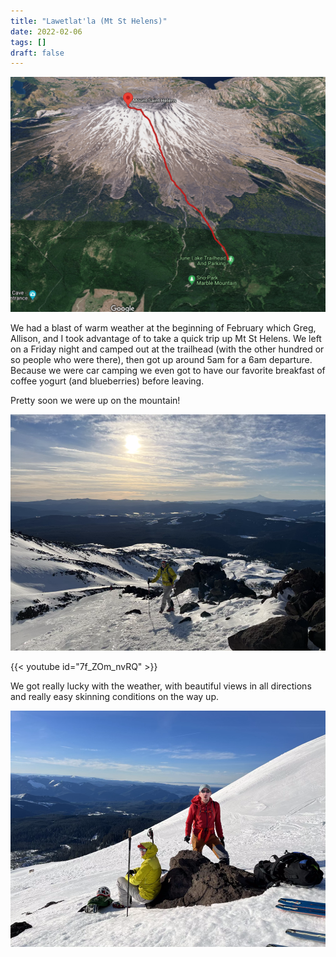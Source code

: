```yaml
---
title: "Lawetlat'la (Mt St Helens)"
date: 2022-02-06
tags: []
draft: false
---
```


![map of mt st helens](blog/public/maps/helens.png)

We had a blast of warm weather at the beginning of February which Greg, Allison, and I took advantage of to take a quick trip up Mt St Helens. We left on a Friday night and camped out at the trailhead (with the other hundred or so people who were there), then got up around 5am for a 6am departure. Because we were car camping we even got to have our favorite breakfast of coffee yogurt (and blueberries) before leaving.

Pretty soon we were up on the mountain!

![img1](blog/public/helens/IMG_0090.png)

{{< youtube id="7f_ZOm_nvRQ" >}}


We got really lucky with the weather, with beautiful views in all directions and really easy skinning conditions on the way up.

![img1](blog/public/helens/IMG_0092.png)
